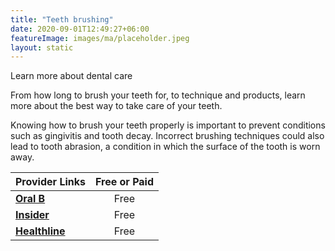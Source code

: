```yaml
---
title: "Teeth brushing"
date: 2020-09-01T12:49:27+06:00
featureImage: images/ma/placeholder.jpeg
layout: static
---
```


Learn more about dental care

From how long to brush your teeth for, to technique and products, learn more about the best way to take care of your teeth.

Knowing how to brush your teeth properly is important to prevent conditions such as gingivitis and tooth decay. Incorrect brushing techniques could also lead to tooth abrasion, a condition in which the surface of the tooth is worn away.

| Provider Links      | Free or Paid  |  
| :-----------          | :--------------:      |  
| [**Oral B**](https://www.oralb.co.uk/en-gb/oral-health/why-oral-b/electric-toothbrushes/how-to-brush-teeth-properly) | Free | 
| [**Insider**](https://www.insider.com/guides/health/best-toothpaste) | Free | 
| [**Healthline**](https://www.healthline.com/health/dental-and-oral-health/best-practices-for-healthy-teeth) | Free | 
  

<br/><br/>






